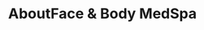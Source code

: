 ---
title: "AboutFace & Body MedSpa"
url: /grand-junction/aboutface-und-body-medspa/
shop: Kosmetik
---